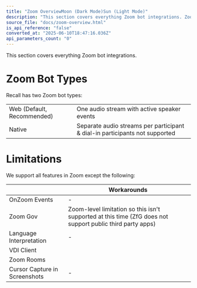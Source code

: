 ```yaml
---
title: "Zoom OverviewMoon (Dark Mode)Sun (Light Mode)"
description: "This section covers everything Zoom bot integrations. Zoom Bot Types Recall has two Zoom bot types: Web (Default, Recommended) One audio stream with active speaker events Native Separate audio streams per participant &amp; dial-in participants not supported Limitations We support all features in Zoo..."
source_file: "docs/zoom-overview.html"
is_api_reference: "false"
converted_at: "2025-06-10T18:47:16.036Z"
api_parameters_count: "0"
---
```

This section covers everything Zoom bot integrations.

# Zoom Bot Types

[](#zoom-bot-types)

Recall has two Zoom bot types:

|  |  |
| --- | --- |
| Web (Default, Recommended) | One audio stream with active speaker events |
| Native | Separate audio streams per participant & dial-in participants not supported |



# Limitations

[](#limitations)

We support all features in Zoom except the following:

|  | Workarounds |
| --- | --- |
| OnZoom Events | - |
| Zoom Gov | Zoom-level limitation so this isn't supported at this time (ZfG does not support public third party apps) |
| Language Interpretation | - |
| VDI Client |  |
| Zoom Rooms |  |
| Cursor Capture in Screenshots | - |
